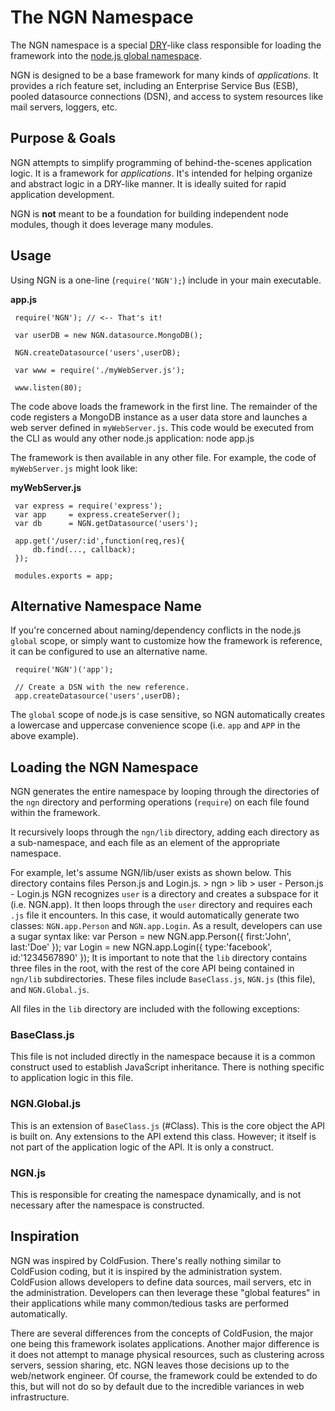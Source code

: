# The NGN Namespace

The NGN namespace is a special [DRY](http://en.wikipedia.org/wiki/Don't_repeat_yourself)-like class responsible for loading the 
framework into the [node.js global namespace](http://nodejs.org/api/globals.html#globals_global). 

NGN is designed to be a base framework for many kinds of _applications_. It provides a rich feature set, including
an Enterprise Service Bus (ESB), pooled datasource connections (DSN), and access to system resources like mail servers, loggers, etc.

## Purpose & Goals
NGN attempts to simplify programming of behind-the-scenes application logic. It is a framework for _applications_. It's intended for
helping organize and abstract logic in a DRY-like manner. It is ideally suited for rapid application development.

NGN is **not** meant to be a foundation for building independent node modules, though it does leverage many modules.

## Usage 

Using NGN is a one-line (`require('NGN');`) include in your main executable.

**app.js**

     require('NGN'); // <-- That's it!

     var userDB = new NGN.datasource.MongoDB();

     NGN.createDatasource('users',userDB);

     var www = require('./myWebServer.js');

     www.listen(80);

The code above loads the framework in the first line. The remainder of the code registers a MongoDB instance as a user data store 
and launches a web server defined in `myWebServer.js`. This code would be executed from the CLI as would any other node.js application:
     node app.js

The framework is then available in any other file. For example, the code of `myWebServer.js` might look like: 

**myWebServer.js**

     var express = require('express');
     var app     = express.createServer();
     var db      = NGN.getDatasource('users');

     app.get('/user/:id',function(req,res){
         db.find(..., callback);
     });

     modules.exports = app;

## Alternative Namespace Name
If you're concerned about naming/dependency conflicts in the node.js `global` scope, or simply want to customize how the framework is reference, 
it can be configured to use an alternative name.

     require('NGN')('app');
     
     // Create a DSN with the new reference.
     app.createDatasource('users',userDB);

The `global` scope of node.js is case sensitive, so NGN automatically creates a lowercase and uppercase convenience scope 
(i.e. `app` and `APP` in the above example).
 
## Loading the NGN Namespace
NGN generates the entire namespace by looping through the directories of the `ngn` directory
and performing operations (`require`) on each file found within the framework.

It recursively loops through the `ngn/lib` directory, adding each directory as a sub-namespace,
and each file as an element of the appropriate namespace.

For example, let's assume NGN/lib/user exists as shown below. This directory contains files Person.js and Login.js.
    > ngn
        > lib
            > user
                - Person.js
                - Login.js
NGN recognizes `user` is a directory and creates a subspace for it (i.e. NGN.app). It then loops through
the `user` directory and requires each `.js` file it encounters. In this case, it would automatically
generate two classes: `NGN.app.Person` and `NGN.app.Login`. As a result, developers can use a sugar syntax like:
    var Person = new NGN.app.Person({ first:'John', last:'Doe' });
    var Login  = new NGN.app.Login({ type:'facebook', id:'1234567890' });
It is important to note that the `lib` directory contains three files in the root, with the rest of the core API
being contained in `ngn/lib` subdirectories. These files include `BaseClass.js`, `NGN.js` (this file), and `NGN.Global.js`.

All files in the `lib` directory are included with the following exceptions:

### BaseClass.js
This file is not included directly in the namespace because it is a common construct used to establish
JavaScript inheritance. There is nothing specific to application logic in this file.

### NGN.Global.js
This is an extension of `BaseClass.js` (#Class). This is the core object the API is built on. Any extensions to the API
extend this class. However; it itself is not part of the application logic of the API. It is only a construct.

### NGN.js
This is responsible for creating the namespace dynamically, and is not necessary after the namespace
is constructed.


## Inspiration
NGN was inspired by ColdFusion. There's really nothing similar to ColdFusion coding, but it is inspired by the administration
system. ColdFusion allows developers to define data sources, mail servers, etc in the administration. Developers can then
leverage these "global features" in their applications while many common/tedious tasks are performed automatically.

There are several differences from the concepts of ColdFusion, the major one being this framework isolates applications. Another
major difference is it does not attempt to manage physical resources, such as clustering across servers, session sharing, etc.
NGN leaves those decisions up to the web/network engineer. Of course, the framework could be extended to do this, but will not
do so by default due to the incredible variances in web infrastructure.